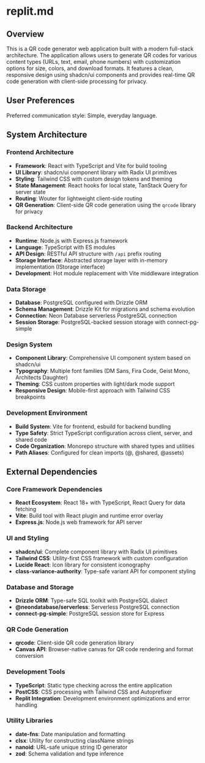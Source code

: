 # replit.md

## Overview

This is a QR code generator web application built with a modern full-stack architecture. The application allows users to generate QR codes for various content types (URLs, text, email, phone numbers) with customization options for size, colors, and download formats. It features a clean, responsive design using shadcn/ui components and provides real-time QR code generation with client-side processing for privacy.

## User Preferences

Preferred communication style: Simple, everyday language.

## System Architecture

### Frontend Architecture
- **Framework**: React with TypeScript and Vite for build tooling
- **UI Library**: shadcn/ui component library with Radix UI primitives
- **Styling**: Tailwind CSS with custom design tokens and theming
- **State Management**: React hooks for local state, TanStack Query for server state
- **Routing**: Wouter for lightweight client-side routing
- **QR Generation**: Client-side QR code generation using the `qrcode` library for privacy

### Backend Architecture
- **Runtime**: Node.js with Express.js framework
- **Language**: TypeScript with ES modules
- **API Design**: RESTful API structure with `/api` prefix routing
- **Storage Interface**: Abstracted storage layer with in-memory implementation (IStorage interface)
- **Development**: Hot module replacement with Vite middleware integration

### Data Storage
- **Database**: PostgreSQL configured with Drizzle ORM
- **Schema Management**: Drizzle Kit for migrations and schema evolution
- **Connection**: Neon Database serverless PostgreSQL connection
- **Session Storage**: PostgreSQL-backed session storage with connect-pg-simple

### Design System
- **Component Library**: Comprehensive UI component system based on shadcn/ui
- **Typography**: Multiple font families (DM Sans, Fira Code, Geist Mono, Architects Daughter)
- **Theming**: CSS custom properties with light/dark mode support
- **Responsive Design**: Mobile-first approach with Tailwind CSS breakpoints

### Development Environment
- **Build System**: Vite for frontend, esbuild for backend bundling
- **Type Safety**: Strict TypeScript configuration across client, server, and shared code
- **Code Organization**: Monorepo structure with shared types and utilities
- **Path Aliases**: Configured for clean imports (@, @shared, @assets)

## External Dependencies

### Core Framework Dependencies
- **React Ecosystem**: React 18+ with TypeScript, React Query for data fetching
- **Vite**: Build tool with React plugin and runtime error overlay
- **Express.js**: Node.js web framework for API server

### UI and Styling
- **shadcn/ui**: Complete component library with Radix UI primitives
- **Tailwind CSS**: Utility-first CSS framework with custom configuration
- **Lucide React**: Icon library for consistent iconography
- **class-variance-authority**: Type-safe variant API for component styling

### Database and Storage
- **Drizzle ORM**: Type-safe SQL toolkit with PostgreSQL dialect
- **@neondatabase/serverless**: Serverless PostgreSQL connection
- **connect-pg-simple**: PostgreSQL session store for Express

### QR Code Generation
- **qrcode**: Client-side QR code generation library
- **Canvas API**: Browser-native canvas for QR code rendering and format conversion

### Development Tools
- **TypeScript**: Static type checking across the entire application
- **PostCSS**: CSS processing with Tailwind CSS and Autoprefixer
- **Replit Integration**: Development environment optimizations and error handling

### Utility Libraries
- **date-fns**: Date manipulation and formatting
- **clsx**: Utility for constructing className strings
- **nanoid**: URL-safe unique string ID generator
- **zod**: Schema validation and type inference